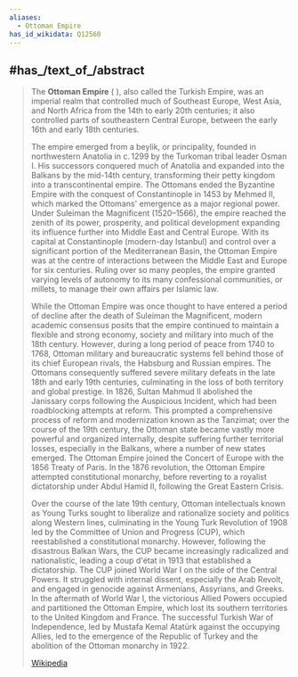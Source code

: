 ```yaml
---
aliases:
  - Ottoman Empire
has_id_wikidata: Q12560
---
```



## #has_/text_of_/abstract 

> The **Ottoman Empire** ( ), also called the Turkish Empire, was an imperial realm that controlled much of Southeast Europe, West Asia, and North Africa from the 14th to early 20th centuries; it also controlled parts of southeastern Central Europe, between the early 16th and early 18th centuries. 
>
> The empire emerged from a beylik, or principality, founded in northwestern Anatolia in c. 1299 by the Turkoman tribal leader Osman I. His successors conquered much of Anatolia and expanded into the Balkans by the mid-14th century, transforming their petty kingdom into a transcontinental empire. The Ottomans ended the Byzantine Empire with the conquest of Constantinople in 1453 by Mehmed II, which marked the Ottomans' emergence as a major regional power. Under Suleiman the Magnificent (1520–1566), the empire reached the zenith of its power, prosperity, and political development expanding its influence further into Middle East and Central Europe. With its capital at Constantinople (modern-day Istanbul) and control over a significant portion of the Mediterranean Basin, the Ottoman Empire was at the centre of interactions between the Middle East and Europe for six centuries. Ruling over so many peoples, the empire granted varying levels of autonomy to its many confessional communities, or millets, to manage their own affairs per Islamic law. 
>
> While the Ottoman Empire was once thought to have entered a period of decline after the death of Suleiman the Magnificent, modern academic consensus posits that the empire continued to maintain a flexible and strong economy, society and military into much of the 18th century. However, during a long period of peace from 1740 to 1768, Ottoman military and bureaucratic systems fell behind those of its chief European rivals, the Habsburg and Russian empires. The Ottomans consequently suffered severe military defeats in the late 18th and early 19th centuries, culminating in the loss of both territory and global prestige. In 1826, Sultan Mahmud II abolished the Janissary corps following the Auspicious Incident, which had been roadblocking attempts at reform. This prompted a comprehensive process of reform and modernization known as the Tanzimat; over the course of the 19th century, the Ottoman state became vastly more powerful and organized internally, despite suffering further territorial losses, especially in the Balkans, where a number of new states emerged. The Ottoman Empire joined the Concert of Europe with the 1856 Treaty of Paris. In the 1876 revolution, the Ottoman Empire attempted constitutional monarchy, before reverting to a royalist dictatorship under Abdul Hamid II, following the Great Eastern Crisis. 
>
> Over the course of the late 19th century, Ottoman intellectuals known as Young Turks sought to liberalize and rationalize society and politics along Western lines, culminating in the Young Turk Revolution of 1908 led by the Committee of Union and Progress (CUP), which reestablished a constitutional monarchy. However, following the disastrous Balkan Wars, the CUP became increasingly radicalized and nationalistic, leading a coup d'état in 1913 that established a dictatorship. The CUP joined World War I on the side of the Central Powers. It struggled with internal dissent, especially the Arab Revolt, and engaged in genocide against Armenians, Assyrians, and Greeks. In the aftermath of World War I, the victorious Allied Powers occupied and partitioned the Ottoman Empire, which lost its southern territories to the United Kingdom and France. The successful Turkish War of Independence, led by Mustafa Kemal Atatürk against the occupying Allies, led to the emergence of the Republic of Turkey and the abolition of the Ottoman monarchy in 1922.
>
> [Wikipedia](https://en.wikipedia.org/wiki/Ottoman%20Empire) 

